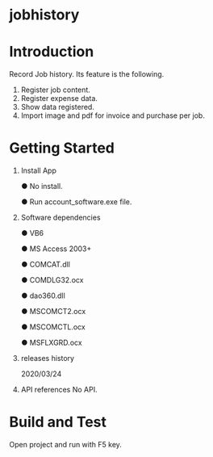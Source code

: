 # jobhistory

# Introduction 
Record Job history. Its feature is the following.

1. Register job content.
2. Register expense data.
3. Show data registered.
4. Import image and pdf for invoice and purchase per job.


# Getting Started
1. Install App

   ● No install.
   
   ● Run account_software.exe file.
   
2. Software dependencies 

   ● VB6
   
   ● MS Access 2003+
    
   ● COMCAT.dll
    
   ● COMDLG32.ocx
   
   ● dao360.dll
   
   ● MSCOMCT2.ocx
   
   ● MSCOMCTL.ocx
   
   ● MSFLXGRD.ocx

3. releases history

    2020/03/24

4. API references
   No API.

# Build and Test
   
   Open project and run with F5 key.
   
